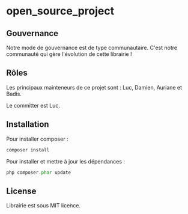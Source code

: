 # open_source_project


## Gouvernance
Notre mode de gouvernance est de type communautaire. C'est notre communauté qui gère l'évolution de cette librairie ! 

## Rôles
Les principaux mainteneurs de ce projet sont :
Luc, Damien, Auriane et Badis.

Le committer est Luc.
## Installation
Pour installer composer :
````php 
composer install 
````
Pour installer et mettre à jour les dépendances :
````php 
php composer.phar update
````

## License 
Librairie est sous MIT licence.



